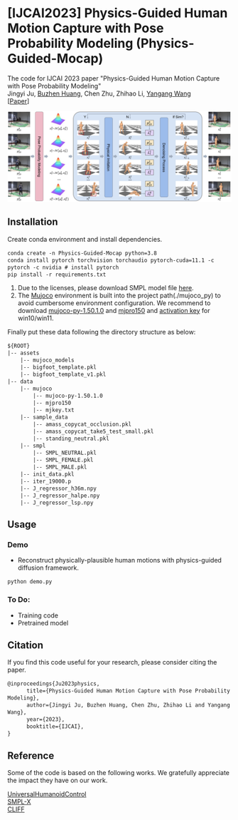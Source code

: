 # \[IJCAI2023\] Physics-Guided Human Motion Capture with Pose Probability Modeling (Physics-Guided-Mocap)

The code for IJCAI 2023 paper "Physics-Guided Human Motion Capture with Pose Probability Modeling"<br>
Jingyi Ju, [Buzhen Huang](http://www.buzhenhuang.com/), Chen Zhu, Zhihao Li, [Yangang Wang](https://www.yangangwang.com/#me)<br>
\[[Paper](https://www.yangangwang.com/papers/IJCAI2023/jyj23_pgh.pdf)\]<br>

![figure](/images/pipeline.jpg)




## Installation
Create conda environment and install dependencies.
```
conda create -n Physics-Guided-Mocap python=3.8
conda install pytorch torchvision torchaudio pytorch-cuda=11.1 -c pytorch -c nvidia # install pytorch
pip install -r requirements.txt
```

1. Due to the licenses, please download SMPL model file [here](http://smplify.is.tuebingen.mpg.de/).
2. The [Mujoco](https://github.com/openai/mujoco-py/releases) environment is built into the project path(./mujoco_py) to avoid cumbersome environment configuration. We recommend to download [mujoco-py-1.50.1.0](https://github.com/openai/mujoco-py/releases/tag/1.50.1.0) and [mjpro150](https://www.roboti.us/download.html) and [activation key](https://www.roboti.us/license.html) for win10/win11.




Finally put these data following the directory structure as below:
```
${ROOT}
|-- assets
    |-- mujoco_models
    |-- bigfoot_template.pkl
    |-- bigfoot_template_v1.pkl
|-- data
    |-- mujoco
        |-- mujoco-py-1.50.1.0
        |-- mjpro150
        |-- mjkey.txt
    |-- sample_data
        |-- amass_copycat_occlusion.pkl
        |-- amass_copycat_take5_test_small.pkl
        |-- standing_neutral.pkl
    |-- smpl
        |-- SMPL_NEUTRAL.pkl
        |-- SMPL_FEMALE.pkl
        |-- SMPL_MALE.pkl
    |-- init_data.pkl
    |-- iter_19000.p
    |-- J_regressor_h36m.npy
    |-- J_regressor_halpe.npy
    |-- J_regressor_lsp.npy
```



## Usage

### Demo
- Reconstruct physically-plausible human motions with physics-guided diffusion framework.

```
python demo.py
```



### To Do:
* Training code
* Pretrained model




## Citation
If you find this code useful for your research, please consider citing the paper.
```
@inproceedings{Ju2023physics,
      title={Physics-Guided Human Motion Capture with Pose Probability Modeling}, 
      author={Jingyi Ju, Buzhen Huang, Chen Zhu, Zhihao Li and Yangang Wang},
      year={2023},
      booktitle={IJCAI},
}
```
## Reference
Some of the code is based on the following works. We gratefully appreciate the impact they have on our work.<br>

[UniversalHumanoidControl](https://github.com/ZhengyiLuo/UniversalHumanoidControl)<br>
[SMPL-X](https://github.com/vchoutas/smplify-x)<br>
[CLIFF](https://github.com/huawei-noah/noah-research/tree/master/CLIFF)<br>
